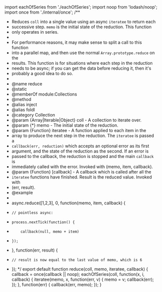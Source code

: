 import eachOfSeries from './eachOfSeries';
import noop from 'lodash/noop';
import once from './internal/once';
/**
 * Reduces `coll` into a single value using an async `iteratee` to return each
 * successive step. `memo` is the initial state of the reduction. This function
 * only operates in series.
 *
 * For performance reasons, it may make sense to split a call to this function
 * into a parallel map, and then use the normal `Array.prototype.reduce` on the
 * results. This function is for situations where each step in the reduction
 * needs to be async; if you can get the data before reducing it, then it's
 * probably a good idea to do so.
 *
 * @name reduce
 * @static
 * @memberOf module:Collections
 * @method
 * @alias inject
 * @alias foldl
 * @category Collection
 * @param {Array|Iterable|Object} coll - A collection to iterate over.
 * @param {*} memo - The initial state of the reduction.
 * @param {Function} iteratee - A function applied to each item in the
 * array to produce the next step in the reduction. The `iteratee` is passed a
 * `callback(err, reduction)` which accepts an optional error as its first
 * argument, and the state of the reduction as the second. If an error is
 * passed to the callback, the reduction is stopped and the main `callback` is
 * immediately called with the error. Invoked with (memo, item, callback).
 * @param {Function} [callback] - A callback which is called after all the
 * `iteratee` functions have finished. Result is the reduced value. Invoked with
 * (err, result).
 * @example
 *
 * async.reduce([1,2,3], 0, function(memo, item, callback) {
 *     // pointless async:
 *     process.nextTick(function() {
 *         callback(null, memo + item)
 *     });
 * }, function(err, result) {
 *     // result is now equal to the last value of memo, which is 6
 * });
 */
export default function reduce(coll, memo, iteratee, callback) {
    callback = once(callback || noop);
    eachOfSeries(coll, function(x, i, callback) {
        iteratee(memo, x, function(err, v) {
            memo = v;
            callback(err);
        });
    }, function(err) {
        callback(err, memo);
    });
}